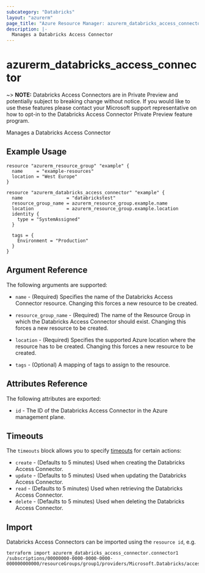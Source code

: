 ```yaml
---
subcategory: "Databricks"
layout: "azurerm"
page_title: "Azure Resource Manager: azurerm_databricks_access_connector"
description: |-
  Manages a Databricks Access Connector
---
```


# azurerm_databricks_access_connector

~> **NOTE:** Databricks Access Connectors are in Private Preview and potentially subject to breaking change without notice. If you would like to use these features please contact your Microsoft support representative on how to opt-in to the Databricks Access Connector Private Preview feature program.

Manages a Databricks Access Connector

## Example Usage

```hcl
resource "azurerm_resource_group" "example" {
  name     = "example-resources"
  location = "West Europe"
}

resource "azurerm_databricks_access_connector" "example" {
  name                = "databrickstest"
  resource_group_name = azurerm_resource_group.example.name
  location            = azurerm_resource_group.example.location
  identity {
    type = "SystemAssigned"
  }

  tags = {
    Environment = "Production"
  }
}
```

## Argument Reference

The following arguments are supported:

* `name` - (Required) Specifies the name of the Databricks Access Connector resource. Changing this forces a new resource to be created.

* `resource_group_name` - (Required) The name of the Resource Group in which the Databricks Access Connector should exist. Changing this forces a new resource to be created.

* `location` - (Required) Specifies the supported Azure location where the resource has to be created. Changing this forces a new resource to be created.


* `tags` - (Optional) A mapping of tags to assign to the resource.

## Attributes Reference

The following attributes are exported:

* `id` - The ID of the Databricks Access Connector in the Azure management plane.


## Timeouts

The `timeouts` block allows you to specify [timeouts](https://www.terraform.io/language/resources/syntax#operation-timeouts) for certain actions:

* `create` - (Defaults to 5 minutes) Used when creating the Databricks Access Connector.
* `update` - (Defaults to 5 minutes) Used when updating the Databricks Access Connector.
* `read` - (Defaults to 5 minutes) Used when retrieving the Databricks Access Connector.
* `delete` - (Defaults to 5 minutes) Used when deleting the Databricks Access Connector.

## Import

Databricks Access Connectors can be imported using the `resource id`, e.g.

```shell
terraform import azurerm_databricks_access_connector.connector1 /subscriptions/00000000-0000-0000-0000-000000000000/resourceGroups/group1/providers/Microsoft.Databricks/accessConnectors/connector1
```
